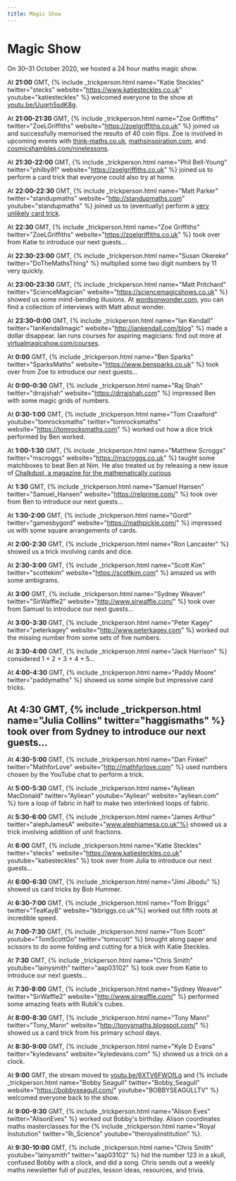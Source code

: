 ```yaml
---
title: Magic Show
---
```


Magic Show
==========

On 30&ndash;31 October 2020, we hosted a 24 hour maths magic show.

At <strong>21:00</strong> GMT, {% include _trickperson.html name="Katie Steckles" twitter="stecks" website="https://www.katiesteckles.co.uk" youtube="katiesteckles" %} welcomed everyone to the show at <a href="https://youtu.be/Uuqrh5sdK8g">youtu.be/Uuqrh5sdK8g</a>.

At <strong>21:00-21:30</strong> GMT, {% include _trickperson.html name="Zoe Griffiths" twitter="ZoeLGriffiths" website="https://zoelgriffiths.co.uk" %} joined us and successfully memorised the results of 40 coin flips. Zoe is involved in upcoming events with <a href="http://think-maths.co.uk">think-maths.co.uk</a>, <a href="http://mathsinspiration.com">mathsinspiration.com</a>, and <a href="http://cosmicshambles.com/ninelessons">cosmicshambles.com/ninelessons</a>.

At <strong>21:30-22:00</strong> GMT, {% include _trickperson.html name="Phil Bell-Young" twitter="philby91" website="https://zoelgriffiths.co.uk" %} joined us to perform a card trick that everyone could also try at home.

At <strong>22:00-22:30</strong> GMT, {% include _trickperson.html name="Matt Parker" twitter="standupmaths" website="http://standupmaths.com" youtube="standupmaths" %} joined us to (eventually) perform a <a href="https://www.youtube.com/watch?v=BbnbfKbgf5Q">very unlikely card trick</a>.

At <strong>22:30</strong> GMT, {% include _trickperson.html name="Zoe Griffiths" twitter="ZoeLGriffiths" website="https://zoelgriffiths.co.uk" %} took over from Katie to introduce our next guests...

At <strong>22:30-23:00</strong> GMT, {% include _trickperson.html name="Susan Okereke" twitter="DoTheMathsThing" %} multiplied some two digit numbers by 11 very quickly.

At <strong>23:00-23:30</strong> GMT, {% include _trickperson.html name="Matt Pritchard" twitter="ScienceMagician" website="https://sciencemagicshows.co.uk" %} showed us some mind-bending illusions. At <a href="https://www.wordsonwonder.com">wordsonwonder.com</a>, you can find a collection of interviews with Matt about wonder.

At <strong>23:30-0:00</strong> GMT, {% include _trickperson.html name="Ian Kendall" twitter="IanKendallmagic" website="http://iankendall.com/blog" %} made a dollar disappear. Ian runs courses for aspiring magicians: find out more at <a href="http://virtualmagicshow.com/courses">virtualmagicshow.com/courses</a>.

At <strong>0:00</strong> GMT, {% include _trickperson.html name="Ben Sparks" twitter="SparksMaths" website="https://www.bensparks.co.uk" %} took over from Zoe to introduce our next guests...

At <strong>0:00-0:30</strong> GMT, {% include _trickperson.html name="Raj Shah" twitter="drrajshah" website="https://drrajshah.com" %} impressed Ben with some magic grids of numbers.

At <strong>0:30-1:00</strong> GMT, {% include _trickperson.html name="Tom Crawford" youtube="tomrocksmaths" twitter="tomrocksmaths" website="https://tomrocksmaths.com" %} worked out how a dice trick performed by Ben worked.

At <strong>1:00-1:30</strong> GMT, {% include _trickperson.html name="Matthew Scroggs" twitter="mscroggs" website="https://mscroggs.co.uk" %} taught some matchboxes to beat Ben at Nim. He also treated us by releasing a new issue of <a href='https://chalkdustmagazine.com'>Chalkdust, a magazine for the mathematically curious</a>

At <strong>1:30</strong> GMT, {% include _trickperson.html name="Samuel Hansen" twitter="Samuel_Hansen" website="https://relprime.com/" %} took over from Ben to introduce our next guests...

At <strong>1:30-2:00</strong> GMT, {% include _trickperson.html name="Gord!" twitter="gamesbygord" website="https://mathpickle.com/" %} impressed us with some square arrangements of cards.

At <strong>2:00-2:30</strong> GMT, {% include _trickperson.html name="Ron Lancaster" %} showed us a trick involving cards and dice.

At <strong>2:30-3:00</strong> GMT, {% include _trickperson.html name="Scott Kim" twitter="scottekim" website="https://scottkim.com" %} amazed us with some ambigrams.

At <strong>3:00</strong> GMT, {% include _trickperson.html name="Sydney Weaver" twitter="SirWaffle2" website="http://www.sirwaffle.com/" %} took over from Samuel to introduce our next guests...

At <strong>3:00-3:30</strong> GMT, {% include _trickperson.html name="Peter Kagey" twitter="peterkagey" website="http://www.peterkagey.com" %} worked out the missing number from some sets of five numbers.

At <strong>3:30-4:00</strong> GMT, {% include _trickperson.html name="Jack Harrison" %} considered 1 + 2 + 3 + 4 + 5...

At <strong>4:00-4:30</strong> GMT, {% include _trickperson.html name="Paddy Moore" twitter="paddymaths" %} showed us some simple but impressive card tricks.

At <strong>4:30</strong> GMT, {% include _trickperson.html name="Julia Collins" twitter="haggismaths" %} took over from Sydney to introduce our next guests...
-
At <strong>4:30-5:00</strong> GMT, {% include _trickperson.html name="Dan Finkel" twitter="MathforLove" website="http://mathforlove.com" %} used numbers chosen by the YouTube chat to perform a trick.

At <strong>5:00-5:30</strong> GMT, {% include _trickperson.html name="Ayliean MacDonald" twitter="Ayliean" youtube="Ayliean" website="ayliean.com" %} tore a loop of fabric in half to make two interlinked loops of fabric.

At <strong>5:30-6:00</strong> GMT, {% include _trickperson.html name="James Arthur" twitter="alephJamesA" website="www.alephjamesa.co.uk"%} showed us a trick involving addition of unit fractions.

At <strong>6:00</strong> GMT, {% include _trickperson.html name="Katie Steckles" twitter="stecks" website="https://www.katiesteckles.co.uk" youtube="katiesteckles" %} took over from Julia to introduce our next guests...

At <strong>6:00-6:30</strong> GMT, {% include _trickperson.html name="Jimi Jibodu" %} showed us card tricks by Bob Hummer.

At <strong>6:30-7:00</strong> GMT, {% include _trickperson.html name="Tom Briggs" twitter="TeaKayB" website="tkbriggs.co.uk"%} worked out fifth roots at incredible speed.

At <strong>7:00-7:30</strong> GMT, {% include _trickperson.html name="Tom Scott" youtube="TomScottGo" twitter="tomscott" %} brought along paper and scissors to do some folding and cutting for a trick with Katie Steckles.

At <strong>7:30</strong> GMT, {% include _trickperson.html name="Chris Smith" youtube="lainysmith" twitter="aap03102" %} took over from Katie to introduce our next guests...

At <strong>7:30-8:00</strong> GMT, {% include _trickperson.html name="Sydney Weaver" twitter="SirWaffle2" website="http://www.sirwaffle.com/" %} performed some amazing feats with Rubik's cubes.

At <strong>8:00-8:30</strong> GMT, {% include _trickperson.html name="Tony Mann" twitter="Tony_Mann" website="http://tonysmaths.blogspot.com/" %} showed us a card trick from his primary school days.

At <strong>8:30-9:00</strong> GMT, {% include _trickperson.html name="Kyle D Evans" twitter="kyledevans" website="kyledevans.com" %} showed us a trick on a clock.

At <strong>9:00</strong> GMT, the stream moved to <a href="https://youtu.be/6XTV6FWOfLg">youtu.be/6XTV6FWOfLg</a> and {% include _trickperson.html name="Bobby Seagull" twitter="Bobby_Seagull" website="https://bobbyseagull.com/" youtube="BOBBYSEAGULLTV" %} welcomed everyone back to the show.

At <strong>9:00-9:30</strong> GMT, {% include _trickperson.html name="Alison Eves" twitter="AlisonEves" %} worked out Bobby's birthday. Alison coordinates maths masterclasses for the {% include _trickperson.html name="Royal Instutution" twitter="Ri_Science" youtube="theroyalinstitution" %}.

At <strong>9:30-10:00</strong> GMT, {% include _trickperson.html name="Chris Smith" youtube="lainysmith" twitter="aap03102" %} hid the number 123 in a skull, confused Bobby with a clock, and did a song. Chris sends out a weekly maths newsletter full of puzzles, lesson ideas, resources, and trivia.
